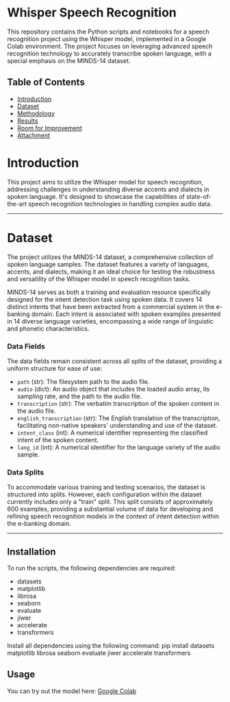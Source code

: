 # Whisper Speech Recognition

This repository contains the Python scripts and notebooks for a speech recognition project using the Whisper model, implemented in a Google Colab environment. The project focuses on leveraging advanced speech recognition technology to accurately transcribe spoken language, with a special emphasis on the MINDS-14 dataset.

## Table of Contents
- [Introduction](#introduction)
- [Dataset](#dataset)
- [Methodology](#methodology)
- [Results](#results)
- [Room for Improvement](#room-for-improvement)
- [Attachment](#attachment)

# Introduction

This project aims to utilize the Whisper model for speech recognition, addressing challenges in understanding diverse accents and dialects in spoken language. It's designed to showcase the capabilities of state-of-the-art speech recognition technologies in handling complex audio data.

---

# Dataset

The project utilizes the MINDS-14 dataset, a comprehensive collection of spoken language samples. The dataset features a variety of languages, accents, and dialects, making it an ideal choice for testing the robustness and versatility of the Whisper model in speech recognition tasks.

MINDS-14 serves as both a training and evaluation resource specifically designed for the intent detection task using spoken data. It covers 14 distinct intents that have been extracted from a commercial system in the e-banking domain. Each intent is associated with spoken examples presented in 14 diverse language varieties, encompassing a wide range of linguistic and phonetic characteristics.

### Data Fields
The data fields remain consistent across all splits of the dataset, providing a uniform structure for ease of use:

- `path` (str): The filesystem path to the audio file.
- `audio` (dict): An audio object that includes the loaded audio array, its sampling rate, and the path to the audio file.
- `transcription` (str): The verbatim transcription of the spoken content in the audio file.
- `english_transcription` (str): The English translation of the transcription, facilitating non-native speakers' understanding and use of the dataset.
- `intent_class` (int): A numerical identifier representing the classified intent of the spoken content.
- `lang_id` (int): A numerical identifier for the language variety of the audio sample.

### Data Splits
To accommodate various training and testing scenarios, the dataset is structured into splits. However, each configuration within the dataset currently includes only a "train" split. This split consists of approximately 600 examples, providing a substantial volume of data for developing and refining speech recognition models in the context of intent detection within the e-banking domain.

---

## Installation

To run the scripts, the following dependencies are required:
- datasets
- matplotlib
- librosa
- seaborn
- evaluate
- jiwer
- accelerate
- transformers

Install all dependencies using the following command: pip install datasets matplotlib librosa seaborn evaluate jiwer accelerate transformers

## Usage

You can try out the model here: [Google Colab](https://colab.research.google.com/drive/1GPmQMYNKdDdoFOsoSsziuE-MTGOYqrzJ#scrollTo=Lxu2nMfW2guX)



